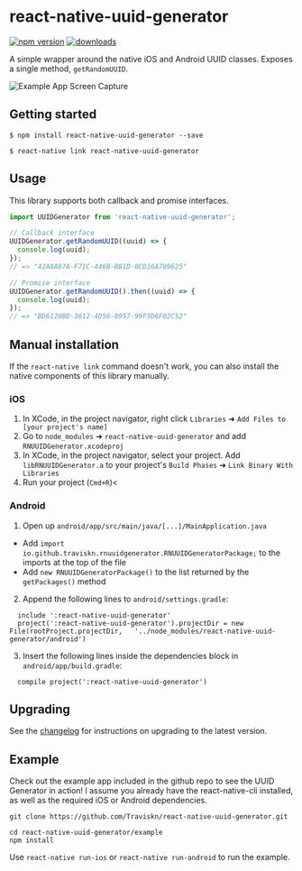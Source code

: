 # react-native-uuid-generator

[![npm version](https://img.shields.io/npm/v/react-native-uuid-generator.svg?style=flat-square)](https://www.npmjs.com/package/react-native-uuid-generator) [![downloads](https://img.shields.io/npm/dm/react-native-uuid-generator.svg?style=flat-square)](https://www.npmjs.com/package/react-native-uuid-generator)

A simple wrapper around the native iOS and Android UUID classes.
Exposes a single method, `getRandomUUID`.

![Example App Screen Capture](https://raw.githubusercontent.com/traviskn/react-native-uuid-generator/master/media/UUIDGenerator.gif)


## Getting started

`$ npm install react-native-uuid-generator --save`

`$ react-native link react-native-uuid-generator`


## Usage

This library supports both callback and promise interfaces.

```javascript
import UUIDGenerator from 'react-native-uuid-generator';

// Callback interface
UUIDGenerator.getRandomUUID((uuid) => {
  console.log(uuid);
});
// => "42A8A87A-F71C-446B-B81D-0CD16A709625"

// Promise interface
UUIDGenerator.getRandomUUID().then((uuid) => {
  console.log(uuid);
});
// => "BD6120BD-3612-4D56-8957-99F5D6F02C52"
```


## Manual installation

If the `react-native link` command doesn't work, you can also install
the native components of this library manually.

### iOS

1. In XCode, in the project navigator, right click `Libraries` ➜ `Add Files to [your project's name]`
2. Go to `node_modules` ➜ `react-native-uuid-generator` and add `RNUUIDGenerator.xcodeproj`
3. In XCode, in the project navigator, select your project. Add `libRNUUIDGenerator.a` to your project's `Build Phases` ➜ `Link Binary With Libraries`
4. Run your project (`Cmd+R`)<

### Android

1. Open up `android/app/src/main/java/[...]/MainApplication.java`
  - Add `import io.github.traviskn.rnuuidgenerator.RNUUIDGeneratorPackage;` to the imports at the top of the file
  - Add `new RNUUIDGeneratorPackage()` to the list returned by the `getPackages()` method
2. Append the following lines to `android/settings.gradle`:
  ```
    include ':react-native-uuid-generator'
    project(':react-native-uuid-generator').projectDir = new File(rootProject.projectDir,   '../node_modules/react-native-uuid-generator/android')
  ```
3. Insert the following lines inside the dependencies block in `android/app/build.gradle`:
  ```
    compile project(':react-native-uuid-generator')
  ```

## Upgrading
See the [changelog](https://github.com/Traviskn/react-native-uuid-generator/blob/master/CHANGELOG.md) for instructions on upgrading to the latest version.

## Example
Check out the example app included in the github repo to see the UUID Generator in action!
I assume you already have the react-native-cli installed, as well as the required iOS or Android dependencies.

```
git clone https://github.com/Traviskn/react-native-uuid-generator.git

cd react-native-uuid-generator/example
npm install
```

Use `react-native run-ios` or `react-native run-android` to run the example.
